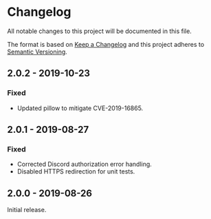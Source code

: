 # Changelog
All notable changes to this project will be documented in this file.

The format is based on [Keep a Changelog](http://keepachangelog.com/en/1.0.0/)
and this project adheres to [Semantic Versioning](http://semver.org/spec/v2.0.0.html).

## 2.0.2 - 2019-10-23

### Fixed
* Updated pillow to mitigate CVE-2019-16865.

## 2.0.1 - 2019-08-27

### Fixed
* Corrected Discord authorization error handling.
* Disabled HTTPS redirection for unit tests.

## 2.0.0 - 2019-08-26

Initial release.
